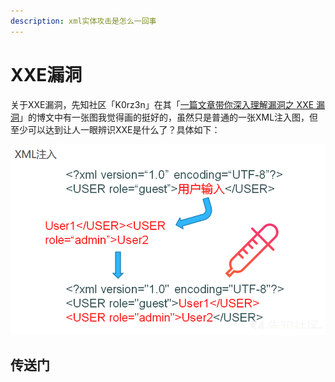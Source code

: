 ```yaml
---
description: xml实体攻击是怎么一回事
---
```


# XXE漏洞

关于XXE漏洞，先知社区「K0rz3n」在其「[一篇文章带你深入理解漏洞之 XXE 漏洞](https://xz.aliyun.com/t/3357#toc-8)」的博文中有一张图我觉得画的挺好的，虽然只是普通的一张XML注入图，但至少可以达到让人一眼辨识XXE是什么了？具体如下：

![XML&#x7B80;&#x5355;&#x6CE8;&#x5165;&#x793A;&#x4F8B;](../../.gitbook/assets/image.png)

## 传送门




